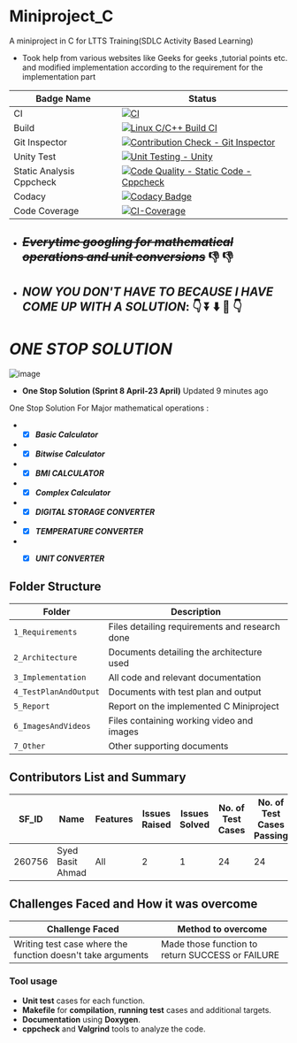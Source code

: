# Miniproject_C
A miniproject in C for LTTS Training(SDLC Activity Based Learning)
* Took help from various websites like Geeks for geeks ,tutorial points etc. and modified implementation according to the requirement for the implementation part

Badge Name | Status |
-----------|---------|
CI | [![CI](https://github.com/syedbasitahmad/ltts_project/actions/workflows/main.yml/badge.svg?branch=main)](https://github.com/syedbasitahmad/ltts_project/actions/workflows/main.yml) |
Build | [![Linux C/C++ Build CI](https://github.com/syedbasitahmad/ltts_project/actions/workflows/linux_c-cpp.yml/badge.svg)](https://github.com/syedbasitahmad/ltts_project/actions/workflows/linux_c-cpp.yml) |
Git Inspector | [![Contribution Check - Git Inspector](https://github.com/syedbasitahmad/ltts_project/actions/workflows/gitinspector.yml/badge.svg)](https://github.com/syedbasitahmad/ltts_project/actions/workflows/gitinspector.yml) |
Unity Test | [![Unit Testing - Unity](https://github.com/syedbasitahmad/ltts_project/actions/workflows/unity_test.yml/badge.svg)](https://github.com/syedbasitahmad/ltts_project/actions/workflows/unity_test.yml) |
Static Analysis Cppcheck | [![Code Quality - Static Code - Cppcheck](https://github.com/syedbasitahmad/ltts_project/actions/workflows/cpp_check.yml/badge.svg)](https://github.com/syedbasitahmad/ltts_project/actions/workflows/cpp_check.yml) |
Codacy | [![Codacy Badge](https://app.codacy.com/project/badge/Grade/09e541dec67f4ffcbf6e47a8ac4e4cc9)](https://www.codacy.com/gh/syedbasitahmad/ltts_project/dashboard?utm_source=github.com&amp;utm_medium=referral&amp;utm_content=syedbasitahmad/ltts_project&amp;utm_campaign=Badge_Grade) |
Code Coverage | [![CI-Coverage](https://github.com/syedbasitahmad/ltts_project/actions/workflows/coverage.yml/badge.svg)](https://github.com/syedbasitahmad/ltts_project/actions/workflows/coverage.yml) |


* ## **_~~Everytime googling for mathematical operations and unit conversions~~_** 👎 👎 
* ## **_NOW YOU DON'T HAVE TO BECAUSE I HAVE COME UP WITH A SOLUTION_**: 👇 ⏬ ⬇️ 🔽 👇 
# _ONE STOP SOLUTION_
![image](https://user-images.githubusercontent.com/65653522/114425480-bd874e80-9bd6-11eb-9447-66dd98a6be00.png)


* **One Stop Solution (Sprint 8 April-23 April)**
 Updated 9 minutes ago

One Stop Solution For Major mathematical operations :
* - [x] **_Basic Calculator_** 
* - [x] **_Bitwise Calculator_** 
* - [x] **_BMI CALCULATOR_** 
* - [x] **_Complex Calculator_** 
* - [x] **_DIGITAL STORAGE CONVERTER_** 
* - [x] **_TEMPERATURE CONVERTER_** 
* - [x] **_UNIT CONVERTER_**


## Folder Structure
Folder               | Description
---------------------|---------------------------------------------------
`1_Requirements`     | Files detailing requirements and research done
`2_Architecture`     | Documents detailing the architecture used
`3_Implementation`   | All code and relevant documentation
`4_TestPlanAndOutput`| Documents with test plan and output
`5_Report`           | Report on the implemented C Miniproject
`6_ImagesAndVideos`  | Files containing working video and images
`7_Other`            | Other supporting documents

## Contributors List and Summary
| SF_ID | Name | Features | Issues Raised | Issues Solved | No. of Test Cases | No. of Test Cases Passing |
|-----|-----|-----|-----|-----|-----|-----|
| 260756 | Syed Basit Ahmad | All | 2 | 1 | 24 | 24

## Challenges Faced and How it was overcome
| Challenge Faced | Method to overcome |
|-----------------|--------------------|
| Writing test case where the function doesn't take arguments | Made those function to return SUCCESS or FAILURE |

### Tool usage
* **Unit test** cases for each function.
* **Makefile** for **compilation**, **running test** cases and additional targets.
* **Documentation** using **Doxygen**.
* **cppcheck** and **Valgrind** tools to analyze the code.
